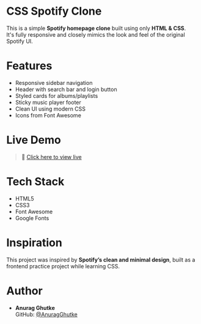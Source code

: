 # CSS Spotify Clone

This is a simple **Spotify homepage clone** built using only **HTML & CSS**.  
It's fully responsive and closely mimics the look and feel of the original Spotify UI.

# Features

- Responsive sidebar navigation
- Header with search bar and login button
- Styled cards for albums/playlists
- Sticky music player footer
- Clean UI using modern CSS
- Icons from Font Awesome

# Live Demo

> 🔗 [Click here to view live](https://AnuragGhutke.github.io/CSS-Spotify-Clone/)

# Tech Stack

- HTML5  
- CSS3  
- Font Awesome  
- Google Fonts

# Inspiration

This project was inspired by **Spotify’s clean and minimal design**, built as a frontend practice project while learning CSS.

# Author

- **Anurag Ghutke**  
  GitHub: [@AnuragGhutke](https://github.com/AnuragGhutke)

